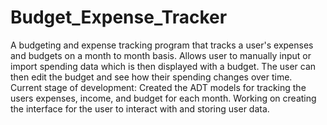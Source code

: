 # Budget_Expense_Tracker
A budgeting and expense tracking program that tracks a user's expenses and budgets on a month to month basis. 
Allows user to manually input or import spending data which is then displayed with a budget. The user can then edit the budget and see how their spending changes over time. 
Current stage of development: Created the ADT models for tracking the users expenses, income, and budget for each month. Working on creating the interface for the user to interact with and storing user data. 
